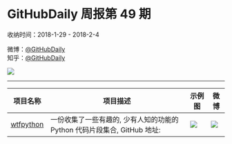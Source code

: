 # GitHubDaily 周报第 49 期

收纳时间：2018-1-29 - 2018-2-4

微博：[@GitHubDaily](https://weibo.com/GitHubDaily)    
知乎：[@GitHubDaily](https://www.zhihu.com/people/githubdaily)

![](https://raw.githubusercontent.com/GitHubDaily/GitHubDaily/master/assets/weixin.png)

---

项目名称 | 项目描述 | 示例图 | 微博
--- | --- | --- | ---
[wtfpython](status.github_url) | 一份收集了一些有趣的, 少有人知的功能的 Python 代码片段集合, GitHub 地址: | ![](http://wx3.sinaimg.cn/large/006fiYtfly1fnyv4808yvj30qp25y49v.jpg) | [![](https://raw.githubusercontent.com/GitHubDaily/GitHubDaily/master/assets/sina_logo.png)](https://weibo.com/5722964389/GUe3DzHo)

